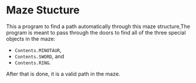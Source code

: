 #  Maze Stucture

This a program to find a path automatically through this maze structure,The program is meant to pass through the doors to find all of the three special objects in the maze:

- `Contents.MINOTAUR`,
- `Contents.SWORD`, and
- `Contents.RING`.

After that is done, it is a valid path in the maze.
